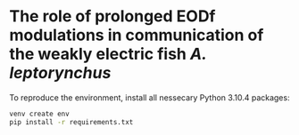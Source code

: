 # The role of prolonged EODf modulations in communication of the weakly electric fish *A. leptorynchus*

To reproduce the environment, install all nessecary Python 3.10.4 packages:

```sh
venv create env
pip install -r requirements.txt
```


